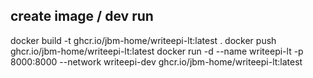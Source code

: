 ## create image / dev run
docker build -t ghcr.io/jbm-home/writeepi-lt:latest .
docker push ghcr.io/jbm-home/writeepi-lt:latest
docker run -d --name writeepi-lt -p 8000:8000 --network writeepi-dev ghcr.io/jbm-home/writeepi-lt:latest